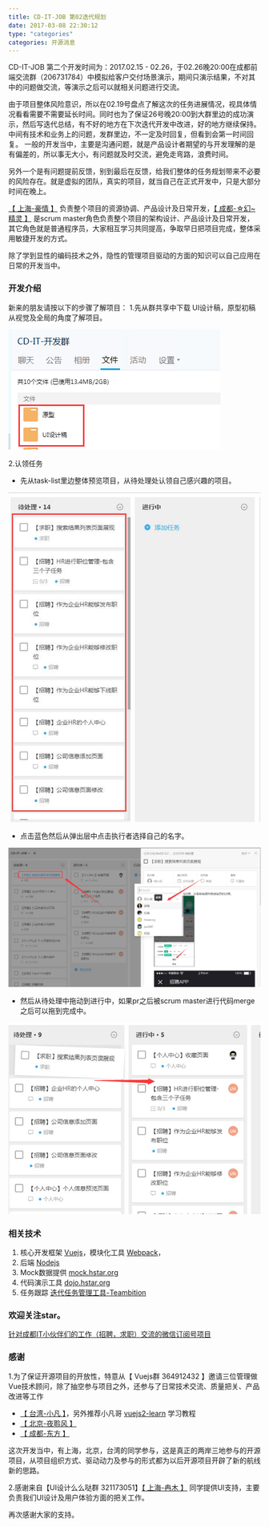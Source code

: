```yaml
---
title: CD-IT-JOB 第02迭代规划
date: 2017-03-08 22:30:12
type: "categories"
categories: 开源消息
---
```

CD-IT-JOB 第二个开发时间为：2017.02.15 - 02.26，于02.26晚20:00在成都前端交流群（206731784）中模拟给客户交付场景演示，期间只演示结果，不对其中的问题做交流，等演示之后可以就相关问题进行交流。

由于项目整体风险意识，所以在02.19号盘点了解这次的任务进展情况，视具体情况看看需要不需要延长时间。同时也为了保证26号晚20:00到大群里边的成功演示，然后写迭代总结，有不好的地方在下次迭代开发中改进，好的地方继续保持。中间有技术和业务上的问题，发群里边，不一定及时回复，但看到会第一时间回复。
一般的开发当中，主要是沟通问题，就是产品设计者期望的与开发理解的是有偏差的，所以事无大小，有问题就及时交流，避免走弯路，浪费时间。

另外一个是有问题提前反馈，别到最后在反馈，给我们整体的任务规划带来不必要的风险存在。就是虚拟的团队，真实的项目，就当自己在正式开发中，只是大部分时间在晚上。

[【 上海-豪情 】](http://jikey.cnblogs.com) 负责整个项目的资源协调、产品设计及日常开发，[【 成都-☆幻~精灵 】](http://humin.cnblogs.com/) 是scrum master角色负责整个项目的架构设计、产品设计及日常开发，其它角色就是普通程序员，大家相互学习共同提高，争取早日把项目完成，整体采用敏捷开发的方式。

除了学到显性的编码技术之外，隐性的管理项目驱动的方面的知识可以自己应用在日常的开发当中。

### 开发介绍

新来的朋友请按以下的步骤了解项目：
1.先从群共享中下载 UI设计稿，原型初稿从视觉及全局的角度了解项目。

![UI设计稿](/images/20170215/ui.png)

2.认领任务

- 先从task-list里边整体预览项目，从待处理处认领自己感兴趣的项目。

![UI设计稿](/images/20170215/task-list.jpg)

- 点击蓝色然后从弹出层中点击执行者选择自己的名字。

![认领](/images/20170215/task-claim.jpg)

- 然后从待处理中拖动到进行中，如果pr之后被scrum master进行代码merge之后可以拖到完成中。

![完成](/images/20170215/task-doing.jpg)

### 相关技术

1. 核心开发框架 [Vuejs](https://cn.vuejs.org/)，模块化工具 [Webpack](https://webpack.github.io/docs/)，
2. 后端 [Nodejs](https://nodejs.org/zh-cn/)
3. Mock数据提供 [mock.hstar.org](http://mock.hstar.org/login)
4. 代码演示工具 [dojo.hstar.org](http://dojo.hstar.org/)
5. 任务跟踪 [迭代任务管理工具-Teambition](https://www.teambition.com)

### 欢迎关注star。
[针对成都IT小伙伴们的工作（招聘，求职）交流的微信订阅号项目](https://github.com/chengdujs/cd-it-job)

### 感谢
1.为了保证开源项目的开放性，特意从【 Vuejs群 364912432 】邀请三位管理做Vue技术顾问，除了抽空参与项目之外，还参与了日常技术交流、质量把关、产品改进等工作
- [【 台湾-小凡 】](https://github.com/bhnddowinf)，另外推荐小凡哥 [vuejs2-learn](https://github.com/bhnddowinf/vuejs2-learn) 学习教程
- [【 北京-夜聆风 】](https://github.com/yelingfeng521)
- [【 成都-东方 】](https://github.com/goodbugs)

这次开发当中，有上海，北京，台湾的同学参与，这是真正的两岸三地参与的开源项目，从项目组织方式、驱动动力及参与的形式都为以后开源项目开辟了新的航线新的思路。

2.感谢来自【UI设计么么哒群 321173051】[【 上海-冉木 】]() 同学提供UI支持，主要负责我们UI设计及用户体验方面的把关工作。

再次感谢大家的支持。

